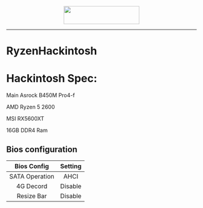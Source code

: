 <p align="center">
	<img src="https://iili.io/JCfJ3u.png" width="200" height="48"/>
</p>

-----
# RyzenHackintosh

# Hackintosh Spec:
Main Asrock B450M Pro4-f

AMD Ryzen 5 2600

MSI RX5600XT

16GB DDR4 Ram

## Bios configuration
Bios Config | Setting 
:---:| :---:
SATA Operation | AHCI
4G Decord | Disable
Resize Bar | Disable
